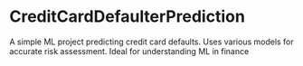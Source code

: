# CreditCardDefaulterPrediction
A simple ML project predicting credit card defaults. Uses various models for accurate risk assessment. Ideal for understanding ML in finance
